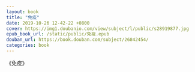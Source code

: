 ```yaml
---
layout: book
title: "免疫"
date: 2019-10-26 12-42-22 +0800
cover: https://img1.doubanio.com/view/subject/l/public/s28919877.jpg
epub_book_url: /static/public/免疫.epub
douban_url: https://book.douban.com/subject/26842454/
categories: book
---
```


《免疫》